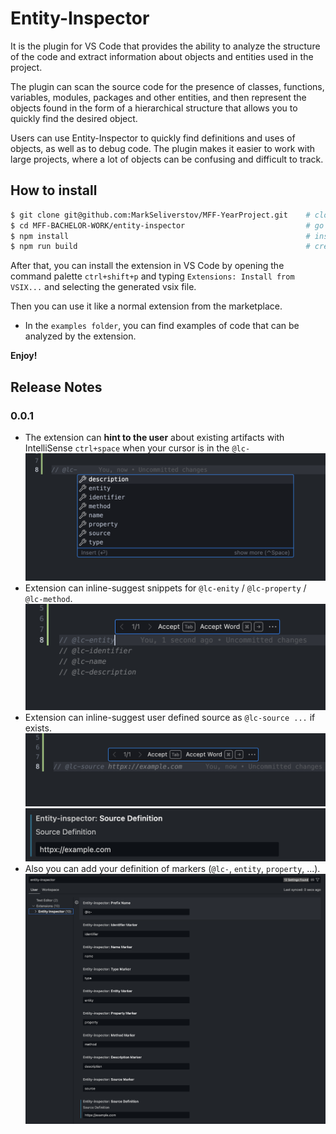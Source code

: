 # Entity-Inspector

It is the plugin for VS Code that provides the ability to analyze the structure of the code and extract information about objects and entities used in the project.

The plugin can scan the source code for the presence of classes, functions, variables, modules, packages and other entities, and then represent the objects found in the form of a hierarchical structure that allows you to quickly find the desired object.

Users can use Entity-Inspector to quickly find definitions and uses of objects, as well as to debug code. The plugin makes it easier to work with large projects, where a lot of objects can be confusing and difficult to track.

## How to install

```bash
$ git clone git@github.com:MarkSeliverstov/MFF-YearProject.git    # clone the repository
$ cd MFF-BACHELOR-WORK/entity-inspector                           # go to the extension folder
$ npm install                                                     # install npm packages
$ npm run build                                                   # create vsix package in current folder
```

After that, you can install the extension in VS Code by opening the command palette `ctrl+shift+p` and typing `Extensions: Install from VSIX...` and selecting the generated vsix file. 

Then you can use it like a normal extension from the marketplace.

- In the `examples folder`, you can find examples of code that can be analyzed by the extension.

**Enjoy!**

## Release Notes

### 0.0.1

- The extension can **hint to the user** about existing artifacts with IntelliSense `ctrl+space` when your cursor is in the `@lc-`
    ![Alt text](assets/hints.png)
- Extension can inline-suggest snippets for `@lc-enity` / `@lc-property` / `@lc-method`.
    ![Alt text](assets/inline-snippets.png)
- Extension can inline-suggest user defined source as `@lc-source ...` if exists.
    ![Alt text](assets/inline-source.png)
    ![Alt text](assets/setings-source.png)
- Also you can add your definition of markers (`@lc-`, `entity`, `property`, ...).
    ![Alt text](assets/settings-example.png)
